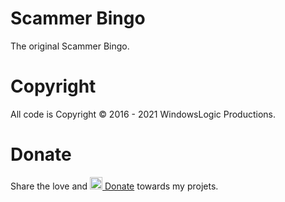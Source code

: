 # Scammer Bingo
The original Scammer Bingo.

# Copyright
All code is Copyright © 2016 - 2021 WindowsLogic Productions.

# Donate
Share the love and <a href="https://paypal.me/windowslogic"><img width="20" height=auto alt="Donate" src="https://windowslogic.co.uk/img/donate.png"> Donate</a> towards my projets.
